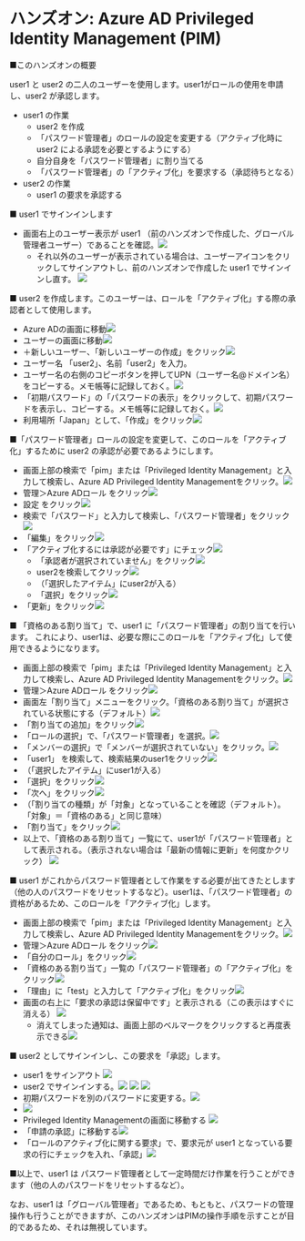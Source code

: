 # ハンズオン: Azure AD Privileged Identity Management (PIM)

■このハンズオンの概要

user1 と user2 の二人のユーザーを使用します。user1がロールの使用を申請し、user2 が承認します。

- user1 の作業
  - user2 を作成
  - 「パスワード管理者」のロールの設定を変更する（アクティブ化時に user2 による承認を必要とするようにする）
  - 自分自身を「パスワード管理者」に割り当てる
  - 「パスワード管理者」の「アクティブ化」を要求する（承認待ちとなる）
- user2 の作業
  - user1 の要求を承認する

■ user1 でサインインします

- 画面右上のユーザー表示が user1 （前のハンズオンで作成した、グローバル管理者ユーザー）であることを確認。![](images/ss-2022-09-26-15-00-43.png)
  - それ以外のユーザーが表示されている場合は、ユーザーアイコンをクリックしてサインアウトし、前のハンズオンで作成した user1 でサインインし直す。 ![](images/ss-2022-09-26-15-01-57.png)

■ user2 を作成します。このユーザーは、ロールを「アクティブ化」する際の承認者として使用します。

- Azure ADの画面に移動![](images/ss-2022-09-27-12-08-17.png)
- ユーザーの画面に移動![](images/ss-2022-09-27-12-08-47.png)
- ＋新しいユーザー、「新しいユーザーの作成」をクリック![](images/ss-2022-09-27-12-09-56.png)
- ユーザー名 「user2」、名前「user2」を入力。
- ユーザー名の右側のコピーボタンを押してUPN（ユーザー名@ドメイン名）をコピーする。メモ帳等に記録しておく。![](images/ss-2022-09-27-12-21-26.png)
- 「初期パスワード」の「パスワードの表示」をクリックして、初期パスワードを表示し、コピーする。メモ帳等に記録しておく。![](images/ss-2022-09-27-12-21-48.png)
- 利用場所「Japan」として、「作成」をクリック![](images/ss-2022-09-27-12-11-21.png)

■「パスワード管理者」ロールの設定を変更して、このロールを「アクティブ化」するために user2 の承認が必要であるようにします。

- 画面上部の検索で「pim」または「Privileged Identity Management」と入力して検索し、Azure AD Privileged Identity Managementをクリック。![](images/ss-2022-09-27-08-57-26.png)
- 管理＞Azure ADロール をクリック![](images/ss-2022-09-27-09-57-33.png)
- 設定 をクリック![](images/ss-2022-09-27-09-58-38.png)
- 検索で「パスワード」と入力して検索し、「パスワード管理者」をクリック![](images/ss-2022-09-27-09-59-15.png)
- 「編集」をクリック![](images/ss-2022-09-27-10-00-17.png)
- 「アクティブ化するには承認が必要です」にチェック![](images/ss-2022-09-27-10-00-58.png)
  - 「承認者が選択されていません」をクリック![](images/ss-2022-09-27-10-01-24.png)
  - user2を検索してクリック![](images/ss-2022-09-27-12-12-31.png)
  - （「選択したアイテム」にuser2が入る）
  - 「選択」をクリック![](images/ss-2022-09-27-12-13-04.png)
- 「更新」をクリック![](images/ss-2022-09-27-10-03-43.png)

■ 「資格のある割り当て」で、user1 に「パスワード管理者」の割り当てを行います。 これにより、user1は、必要な際にこのロールを「アクティブ化」して使用できるようになります。

- 画面上部の検索で「pim」または「Privileged Identity Management」と入力して検索し、Azure AD Privileged Identity Managementをクリック。![](images/ss-2022-09-27-08-57-26.png)
- 管理＞Azure ADロール をクリック![](images/ss-2022-09-27-09-57-33.png)
- 画面左「割り当て」メニューをクリック。「資格のある割り当て」が選択されている状態にする（デフォルト）![](images/ss-2022-09-27-10-08-16.png)
- 「割り当ての追加」をクリック![](images/ss-2022-09-27-10-08-46.png)
- 「ロールの選択」で、「パスワード管理者」を選択。![](images/ss-2022-09-27-10-09-37.png)
- 「メンバーの選択」で「メンバーが選択されていない」をクリック。![](images/ss-2022-09-27-10-10-03.png)
- 「user1」 を検索して、検索結果のuser1をクリック![](images/ss-2022-09-27-10-11-07.png)
- （「選択したアイテム」にuser1が入る）
- 「選択」をクリック![](images/ss-2022-09-27-10-11-45.png)
- 「次へ」をクリック![](images/ss-2022-09-27-10-12-10.png)
- （「割り当ての種類」が「対象」となっていることを確認（デフォルト）。「対象」＝「資格のある」と同じ意味）
- 「割り当て」をクリック![](images/ss-2022-09-27-10-13-20.png)
- 以上で、「資格のある割り当て」一覧にて、user1が「パスワード管理者」として表示される。（表示されない場合は「最新の情報に更新」を何度かクリック） ![](images/ss-2022-09-27-10-14-57.png)

■ user1 がこれからパスワード管理者として作業をする必要が出てきたとします（他の人のパスワードをリセットするなど）。user1は、「パスワード管理者」の資格があるため、このロールを「アクティブ化」します。

- 画面上部の検索で「pim」または「Privileged Identity Management」と入力して検索し、Azure AD Privileged Identity Managementをクリック。![](images/ss-2022-09-27-08-57-26.png)
- 管理＞Azure ADロール をクリック![](images/ss-2022-09-27-09-57-33.png)
- 「自分のロール」をクリック![](images/ss-2022-09-27-10-17-49.png)
- 「資格のある割り当て」一覧の「パスワード管理者」の「アクティブ化」をクリック![](images/ss-2022-09-27-10-18-29.png)
- 「理由」に「test」と入力して「アクティブ化」をクリック![](images/ss-2022-09-27-10-19-56.png)
- 画面の右上に「要求の承認は保留中です」と表示される（この表示はすぐに消える） ![](images/ss-2022-09-27-10-20-48.png)
  - 消えてしまった通知は、画面上部のベルマークをクリックすると再度表示できる![](images/ss-2022-09-27-10-21-41.png)

■ user2 としてサインインし、この要求を「承認」します。

- user1 をサインアウト ![](images/ss-2022-09-27-12-17-01.png)
- user2 でサインインする。![](images/ss-2022-09-27-12-22-42.png) ![](images/ss-2022-09-27-12-23-08.png) ![](images/ss-2022-09-27-12-23-34.png)
- 初期パスワードを別のパスワードに変更する。![](images/ss-2022-09-27-12-24-31.png)
- ![](images/ss-2022-09-27-12-25-57.png)
- Privileged Identity Managementの画面に移動する ![](images/ss-2022-09-27-12-26-38.png)
- 「申請の承認」に移動する![](images/ss-2022-09-27-12-27-05.png)
- 「ロールのアクティブ化に関する要求」で、要求元が user1 となっている要求の行にチェックを入れ、「承認」![](images/ss-2022-09-27-12-29-00.png)

■以上で、user1 は パスワード管理者として一定時間だけ作業を行うことができます（他の人のパスワードをリセットするなど）。

なお、user1 は「グローバル管理者」であるため、もともと、パスワードの管理操作も行うことができますが、このハンズオンはPIMの操作手順を示すことが目的であるため、それは無視しています。
